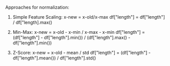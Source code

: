 Approaches for normalization:

1. Simple Feature Scaling: x-new = x-old/x-max
df["length"] = df["length"] / df["length].max()

2. Min-Max: x-new = x-old - x-min / x-max - x-min
df["length"] = (df["length"] - df["length"].min()) / (df["length"].max() - df["length"].min())

3. Z-Score: x-new = x-old - mean / std
df["length"] = (df["length"] - df["length"].mean()) / df["length"].std()